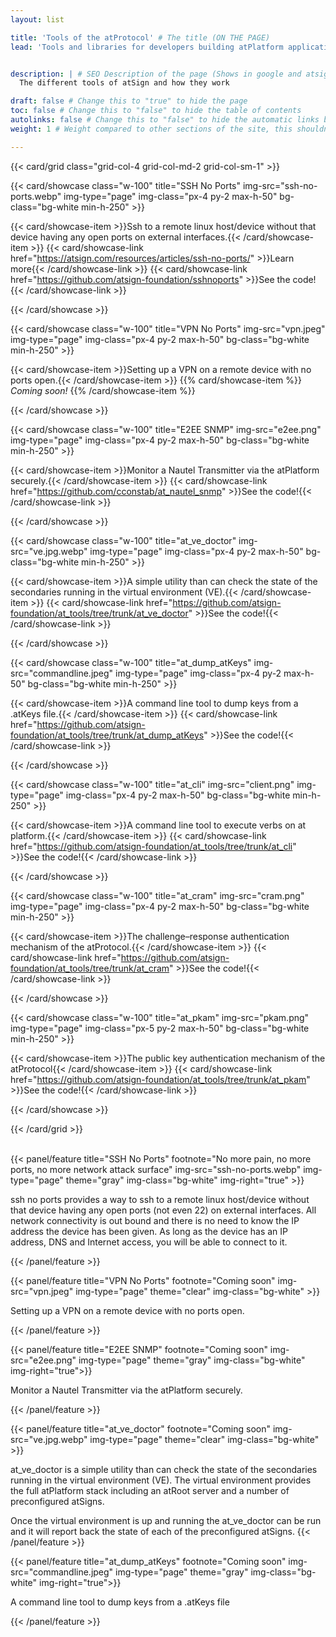 ```yaml
---
layout: list

title: 'Tools of the atProtocol' # The title (ON THE PAGE)
lead: 'Tools and libraries for developers building atPlatform applications' # The lead below the title (ON THE PAGE)


description: | # SEO Description of the page (Shows in google and atsign.dev search)
  The different tools of atSign and how they work

draft: false # Change this to "true" to hide the page
toc: false # Change this to "false" to hide the table of contents
autolinks: false # Change this to "false" to hide the automatic links below your content
weight: 1 # Weight compared to other sections of the site, this shouldn't affect anything on the facade

---
```


{{< card/grid class="grid-col-4 grid-col-md-2 grid-col-sm-1" >}}

  {{< card/showcase class="w-100" title="SSH No Ports" img-src="ssh-no-ports.webp" img-type="page" img-class="px-4 py-2 max-h-50" bg-class="bg-white min-h-250" >}}

  {{< card/showcase-item >}}Ssh to a remote linux host/device without that device having any open ports on external interfaces.{{< /card/showcase-item >}}
  {{< card/showcase-link href="https://atsign.com/resources/articles/ssh-no-ports/" >}}Learn more{{< /card/showcase-link >}}
  {{< card/showcase-link href="https://github.com/atsign-foundation/sshnoports" >}}See the code!{{< /card/showcase-link >}}

  {{< /card/showcase >}}

  {{< card/showcase class="w-100" title="VPN No Ports" img-src="vpn.jpeg" img-type="page" img-class="px-4 py-2 max-h-50" bg-class="bg-white min-h-250" >}}

  {{< card/showcase-item >}}Setting up a VPN on a remote device with no ports open.{{< /card/showcase-item >}}
  {{% card/showcase-item %}} _Coming soon!_ {{% /card/showcase-item %}}

  {{< /card/showcase >}}

  {{< card/showcase class="w-100" title="E2EE SNMP" img-src="e2ee.png" img-type="page" img-class="px-4 py-2 max-h-50" bg-class="bg-white min-h-250" >}}

  {{< card/showcase-item >}}Monitor a Nautel Transmitter via the atPlatform securely.{{< /card/showcase-item >}}
  {{< card/showcase-link href="https://github.com/cconstab/at_nautel_snmp" >}}See the code!{{< /card/showcase-link >}}

  {{< /card/showcase >}}

  
  {{< card/showcase class="w-100" title="at_ve_doctor" img-src="ve.jpg.webp" img-type="page" img-class="px-4 py-2 max-h-50" bg-class="bg-white min-h-250" >}}

  {{< card/showcase-item >}}A simple utility than can check the state of the secondaries running in the virtual environment (VE).{{< /card/showcase-item >}}
  {{< card/showcase-link href="https://github.com/atsign-foundation/at_tools/tree/trunk/at_ve_doctor" >}}See the code!{{< /card/showcase-link >}}

  {{< /card/showcase >}}

  {{< card/showcase class="w-100" title="at_dump_atKeys" img-src="commandline.jpeg" img-type="page" img-class="px-4 py-2 max-h-50" bg-class="bg-white min-h-250" >}}

  {{< card/showcase-item >}}A command line tool to dump keys from a .atKeys file.{{< /card/showcase-item >}}
  {{< card/showcase-link href="https://github.com/atsign-foundation/at_tools/tree/trunk/at_dump_atKeys" >}}See the code!{{< /card/showcase-link >}}

  {{< /card/showcase >}}

  {{< card/showcase class="w-100" title="at_cli" img-src="client.png" img-type="page" img-class="px-4 py-2 max-h-50" bg-class="bg-white min-h-250" >}}

  {{< card/showcase-item >}}A command line tool to execute verbs on at platform.{{< /card/showcase-item >}}
  {{< card/showcase-link href="https://github.com/atsign-foundation/at_tools/tree/trunk/at_cli" >}}See the code!{{< /card/showcase-link >}}

  {{< /card/showcase >}}

  {{< card/showcase class="w-100" title="at_cram" img-src="cram.png" img-type="page" img-class="px-4 py-2 max-h-50" bg-class="bg-white min-h-250" >}}

  {{< card/showcase-item >}}The challenge–response authentication mechanism of the atProtocol.{{< /card/showcase-item >}}
  {{< card/showcase-link href="https://github.com/atsign-foundation/at_tools/tree/trunk/at_cram" >}}See the code!{{< /card/showcase-link >}}

  {{< /card/showcase >}}

  {{< card/showcase class="w-100" title="at_pkam" img-src="pkam.png" img-type="page" img-class="px-5 py-2 max-h-50" bg-class="bg-white min-h-250" >}}

  {{< card/showcase-item >}}The public key authentication mechanism of the atProtocol{{< /card/showcase-item >}}
  {{< card/showcase-link href="https://github.com/atsign-foundation/at_tools/tree/trunk/at_pkam" >}}See the code!{{< /card/showcase-link >}}

  {{< /card/showcase >}}
  
{{< /card/grid >}}  
</br>

{{< panel/feature title="SSH No Ports" footnote="No more pain, no more ports, no more network attack surface" img-src="ssh-no-ports.webp" img-type="page" theme="gray" img-class="bg-white" img-right="true" >}}

  ssh no ports provides a way to ssh to a remote linux host/device without that device having any open ports (not even 22) on external interfaces. All network connectivity is out bound and there is no need to know the IP address the device has been given. As long as the device has an IP address, DNS and Internet access, you will be able to connect to it.

{{< /panel/feature >}}

{{< panel/feature title="VPN No Ports" footnote="Coming soon" img-src="vpn.jpeg" img-type="page" theme="clear" img-class="bg-white" >}}

  Setting up a VPN on a remote device with no ports open.

{{< /panel/feature >}}

{{< panel/feature title="E2EE SNMP" footnote="Coming soon" img-src="e2ee.png" img-type="page" theme="gray" img-class="bg-white" img-right="true">}}

Monitor a Nautel Transmitter via the atPlatform securely.

{{< /panel/feature >}}

{{< panel/feature title="at_ve_doctor" footnote="Coming soon" img-src="ve.jpg.webp" img-type="page" theme="clear" img-class="bg-white" >}}

at_ve_doctor is a simple utility than can check the state of the secondaries running in the virtual environment (VE).
The virtual environment provides the full atPlatform stack including an atRoot server and a number of preconfigured atSigns.

Once the virtual environment is up and running the at_ve_doctor can be run and it will report back the state of each of the preconfigured atSigns.
{{< /panel/feature >}}

{{< panel/feature title="at_dump_atKeys" footnote="Coming soon" img-src="commandline.jpeg" img-type="page" theme="gray" img-class="bg-white" img-right="true">}}

A command line tool to dump keys from a .atKeys file

{{< /panel/feature >}}
